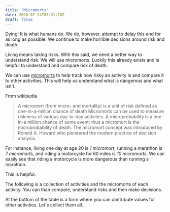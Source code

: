 ```yaml
---
title: "Micromorts"
date: 2020-07-24T05:31:18Z
draft: false
---
```


Dying! It is what humans do. We do, however, attempt to delay this end for as long as possible. We continue to make horrible decisions around risk and death. 

Living means taking risks. With this said, we need a better way to understand risk. We will use micromorts. Luckily this already exists and is helpful to understand and compare risk of death. 

We can use [micromorts](https://en.wikipedia.org/wiki/Micromort) to help track how risky an activity is and compare it to other activities. This will help us understand what is dangerous and what isn't. 

From wikipedia

>A micromort (from micro- and mortality) is a unit of risk defined as one-in-a-million chance of death Micromorts can be used to measure riskiness of various day-to-day activities. A microprobability is a one-in-a million chance of some event; thus a micromort is the microprobability of death. The micromort concept was introduced by Ronald A. Howard who pioneered the modern practice of decision analysis.


For instance, living one day at age 20 is *1 micromort*, running a marathon is *7 micromorts*, and riding a motorcycle for 60 miles is *10 micromorts*. We can easily see that riding a motorcycle is more dangerous than running a marathon. 


This is helpful. 

The following is a collection of activities and the micromorts of each activity. You can than compare, understand risks and then make decisions. 

At the bottom of the table is a form where you can contribute values for other activities. Let's collect them all. 